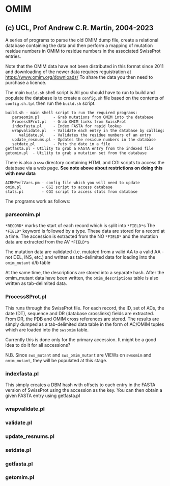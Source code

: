 OMIM
====

(c) UCL, Prof Andrew C.R. Martin, 2004-2023
-------------------------------------------

A series of programs to parse the old OMIM dump file, create a
relational database containing the data and then perform a mapping
of mutation residue numbers in OMIM to residue numbers in the
associated SwissProt entries.

Note that the OMIM data have not been distributed in this format since
2011 and downloading of the newer data requires reguistration at
https://www.omim.org/downloads/
To share the data you then need to purchase a licence.

The main `build.sh` shell script is
All you should have to run to build and populate the database is to
create a `config.sh` file based on the contents of `config.sh.tpl` then
run the `build.sh` script.

```
build.sh - main shell script to run the required programs:
   parseomim.pl      - Grab mutations from OMIM into the database
   ProcessSProt.pl   - Grab OMIM links from SwissProt
   indexfasta.pl     - Index FASTA for rapid lookup
   wrapvalidate.pl   - Validate each entry in the database by calling:
      validate.pl    - Validates the residue numbers of an entry
   update_resnums.pl - Updates the residue numbers in the database
   setdate.pl        - Puts the date in a file
getfasta.pl - Utility to grab a FASTA entry from the indexed file
getomim.pl  - Utility to grab a mutation set from the database
```

There is also a `www` directory containing HTML and CGI scripts to
access the database via a web page. **See note above about
restrictions on doing this with new data**

```
ACRMPerlVars.pm - config file which you will need to update
omim.pl         - CGI script to access database
stats.pl        - CGI script to access stats from database
```


The programs work as follows:


### parseomim.pl

`*RECORD*` marks the start of each record which is split into `*FIELD*`s
The `*FIELD*` keyword is followed by a type. These data are stored
for a record at a time. The accession is extracted from the NO `*FIELD*`
and the mutation data are extracted from the AV `*FIELD*`s

The mutation data are validated (i.e. mutated from a valid AA to a 
valid AA - not DEL, INS, etc.) and written as tab-delimited data for 
loading into the `omim_mutant` d/b table

At the same time, the descriptions are stored into a separate hash.
After the omim_mutant data have been written, the `omim_descriptions`
table is also written as tab-delimited data.


### ProcessSProt.pl

This runs through the SwissProt file. For each record, the ID, set
of ACs, the date (DT), sequence and DR (database crosslinks) fields
are extracted. From DR, the PDB and OMIM cross references are stored.
The results are simply dumped as a tab-delimited data table in the
form of AC/OMIM tuples which are loaded into the `swsomim` table.

Currently this is done only for the primary accession. It might be
a good idea to do it for all accessions?

N.B. Since `sws_mutant` and `sws_omim_mutant` are VIEWs on `swsomim` 
and `omim_mutant`, they will be populated at this stage.

### indexfasta.pl  

This simply creates a DBM hash with offsets to each entry in the
FASTA version of SwissProt using the accession as the key.
You can then obtain a given FASTA entry using getfasta.pl

### wrapvalidate.pl

### validate.pl    

### update_resnums.pl

### setdate.pl     

### getfasta.pl

### getomim.pl 

